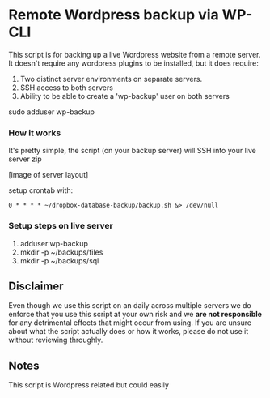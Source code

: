# Remote Wordpress backup via WP-CLI

This script is for backing up a live Wordpress website from a remote server. It doesn't require any wordpress plugins to be installed, but it does require:

1. Two distinct server environments on separate servers.
2. SSH access to both servers
3. Ability to be able to create a 'wp-backup' user on both servers

sudo adduser wp-backup

### How it works

It's pretty simple, the script (on your backup server) will SSH into your live server zip 

[image of server layout]

setup crontab with:

```
0 * * * * ~/dropbox-database-backup/backup.sh &> /dev/null
```




### Setup steps on live server

1. adduser wp-backup
1. mkdir -p ~/backups/files
1. mkdir -p ~/backups/sql



## Disclaimer
Even though we use this script on an daily across multiple servers we do enforce that you use this script at your own risk and we **are not responsible** for any detrimental effects that might occur from using. If you are unsure about what the script actually does or how it works, please do not use it without reviewing throughly.


## Notes

This script is Wordpress related but could easily
